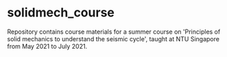 # solidmech_course
 
Repository contains course materials for a summer course on 'Principles of solid mechanics to understand the seismic cycle', taught at NTU Singapore from May 2021 to July 2021.
